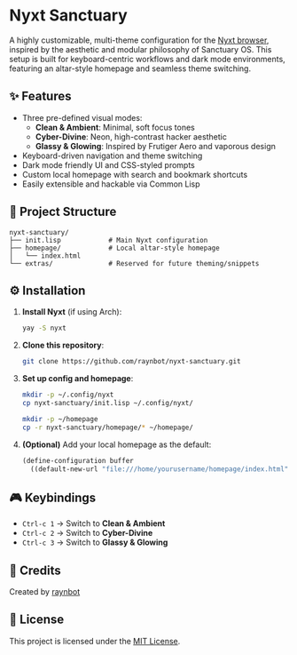 
# Nyxt Sanctuary

A highly customizable, multi-theme configuration for the [Nyxt browser](https://nyxt.atlas.engineer/), inspired by the aesthetic and modular philosophy of Sanctuary OS. This setup is built for keyboard-centric workflows and dark mode environments, featuring an altar-style homepage and seamless theme switching.

## ✨ Features

- Three pre-defined visual modes:
  - **Clean & Ambient**: Minimal, soft focus tones
  - **Cyber-Divine**: Neon, high-contrast hacker aesthetic
  - **Glassy & Glowing**: Inspired by Frutiger Aero and vaporous design
- Keyboard-driven navigation and theme switching
- Dark mode friendly UI and CSS-styled prompts
- Custom local homepage with search and bookmark shortcuts
- Easily extensible and hackable via Common Lisp

## 📂 Project Structure

```
nyxt-sanctuary/
├── init.lisp            # Main Nyxt configuration
├── homepage/            # Local altar-style homepage
│   └── index.html
└── extras/              # Reserved for future theming/snippets
```

## ⚙️ Installation

1. **Install Nyxt** (if using Arch):
   ```bash
   yay -S nyxt
   ```

2. **Clone this repository**:
   ```bash
   git clone https://github.com/raynbot/nyxt-sanctuary.git
   ```

3. **Set up config and homepage**:
   ```bash
   mkdir -p ~/.config/nyxt
   cp nyxt-sanctuary/init.lisp ~/.config/nyxt/

   mkdir -p ~/homepage
   cp -r nyxt-sanctuary/homepage/* ~/homepage/
   ```

4. **(Optional)** Add your local homepage as the default:
   ```lisp
   (define-configuration buffer
     ((default-new-url "file:///home/yourusername/homepage/index.html")))
   ```

## 🎮 Keybindings

- `Ctrl-c 1` → Switch to **Clean & Ambient**
- `Ctrl-c 2` → Switch to **Cyber-Divine**
- `Ctrl-c 3` → Switch to **Glassy & Glowing**

## 📎 Credits

Created by [raynbot](https://github.com/raynbot)

## 📄 License

This project is licensed under the [MIT License](https://opensource.org/licenses/MIT).
